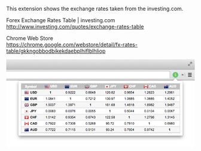 This extension shows the exchange rates taken from the investing.com.
  
Forex Exchange Rates Table | investing.com  
http://www.investing.com/quotes/exchange-rates-table
  
Chrome Web Store  
https://chrome.google.com/webstore/detail/fx-rates-table/gkkngobbodbikekdaebplhiflblhliop
  
![ScreenShot](https://github.com/urtt/Exchange-Rate-Table-for-Chrome/raw/master/ScreenShot/00.png)
